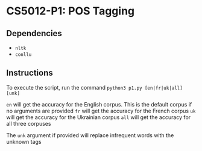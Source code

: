 # CS5012-P1: POS Tagging

## Dependencies
- `nltk`
- `conllu`

## Instructions

To execute the script, run the command `python3 p1.py [en|fr|uk|all] [unk]`

`en` will get the accuracy for the English corpus. This is the default corpus if no arguments are provided
`fr` will get the accuracy for the French corpus
`uk` will get the accuracy for the Ukrainian corpus
`all` will get the accuracy for all three corpuses

The `unk` argument if provided will replace infrequent words with the unknown tags
